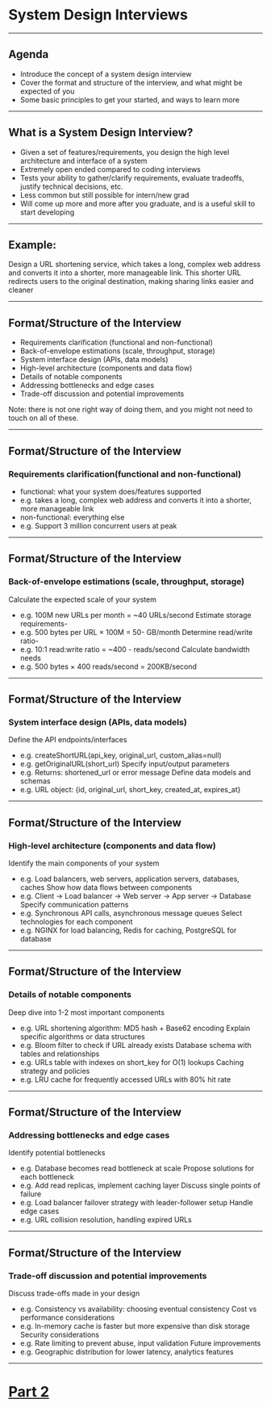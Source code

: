 <!-- 
Overview of system design interviews
 -->

<!-- backgroundColor: #121212 -->
<!-- color: #fff -->
<!-- style: normal -->

# System Design Interviews

---

## Agenda

- Introduce the concept of a system design interview
- Cover the format and structure of the interview, and what might be expected of you
- Some basic principles to get your started, and ways to learn more

---

## What is a System Design Interview?

- Given a set of features/requirements, you design the high level architecture and interface of a system
- Extremely open ended compared to coding interviews
- Tests your ability to gather/clarify requirements, evaluate tradeoffs, justify technical decisions, etc.
- Less common but still possible for intern/new grad
- Will come up more and more after you graduate, and is a useful skill to start developing

---

## Example:

Design a URL shortening service, which takes a long, complex web address and converts it into a shorter, more manageable link. This shorter URL redirects users to the original destination, making sharing links easier and cleaner

---

## Format/Structure of the Interview

- Requirements clarification (functional and non-functional)
- Back-of-envelope estimations (scale, throughput, storage)
- System interface design (APIs, data models)
- High-level architecture (components and data flow)
- Details of notable components
- Addressing bottlenecks and edge cases
- Trade-off discussion and potential improvements

Note: there is not one right way of doing them, and you might not need to touch on all of these.

---

## Format/Structure of the Interview

### Requirements clarification(functional and non-functional)

- functional: what your system does/features supported
- e.g. takes a long, complex web address and converts it into a shorter, more manageable link
- non-functional: everything else
- e.g. Support 3 million concurrent users at peak

---

## Format/Structure of the Interview

### Back-of-envelope estimations (scale, throughput, storage)

Calculate the expected scale of your system
- e.g. 100M new URLs per month = ~40 URLs/second
Estimate storage requirements-
- e.g. 500 bytes per URL × 100M = 50- GB/month
Determine read/write ratio-
- e.g. 10:1 read:write ratio = ~400 - reads/second
Calculate bandwidth needs
- e.g. 500 bytes × 400 reads/second = 200KB/second

---

## Format/Structure of the Interview

### System interface design (APIs, data models)

Define the API endpoints/interfaces
- e.g. createShortURL(api_key, original_url, custom_alias=null)
- e.g. getOriginalURL(short_url)
Specify input/output parameters
- e.g. Returns: shortened_url or error message
Define data models and schemas
- e.g. URL object: {id, original_url, short_key, created_at, expires_at}

---

## Format/Structure of the Interview

### High-level architecture (components and data flow)

Identify the main components of your system
- e.g. Load balancers, web servers, application servers, databases, caches
Show how data flows between components
- e.g. Client → Load balancer → Web server → App server → Database
Specify communication patterns
- e.g. Synchronous API calls, asynchronous message queues
Select technologies for each component
- e.g. NGINX for load balancing, Redis for caching, PostgreSQL for database

---

## Format/Structure of the Interview

### Details of notable components

Deep dive into 1-2 most important components
- e.g. URL shortening algorithm: MD5 hash + Base62 encoding
Explain specific algorithms or data structures
- e.g. Bloom filter to check if URL already exists
Database schema with tables and relationships
- e.g. URLs table with indexes on short_key for O(1) lookups
Caching strategy and policies
- e.g. LRU cache for frequently accessed URLs with 80% hit rate

---

## Format/Structure of the Interview

### Addressing bottlenecks and edge cases

Identify potential bottlenecks
- e.g. Database becomes read bottleneck at scale
Propose solutions for each bottleneck
- e.g. Add read replicas, implement caching layer
Discuss single points of failure
- e.g. Load balancer failover strategy with leader-follower setup
Handle edge cases
- e.g. URL collision resolution, handling expired URLs

---

## Format/Structure of the Interview

### Trade-off discussion and potential improvements

Discuss trade-offs made in your design
- e.g. Consistency vs availability: choosing eventual consistency
Cost vs performance considerations
- e.g. In-memory cache is faster but more expensive than disk storage
Security considerations
- e.g. Rate limiting to prevent abuse, input validation
Future improvements
- e.g. Geographic distribution for lower latency, analytics features

---

# [Part 2](system-design.html)
